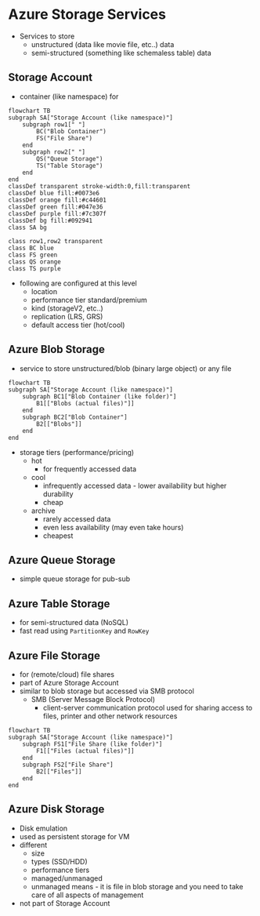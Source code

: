 # Azure Storage Services

* Services to store
  * unstructured (data like movie file, etc..) data
  * semi-structured (something like schemaless table) data

## Storage Account

* container (like namespace) for

```mermaid
flowchart TB
subgraph SA["Storage Account (like namespace)"]
    subgraph row1[" "]
        BC("Blob Container")
        FS("File Share")
    end
    subgraph row2[" "]
        QS("Queue Storage")
        TS("Table Storage")
    end
end
classDef transparent stroke-width:0,fill:transparent
classDef blue fill:#0073e6
classDef orange fill:#c44601
classDef green fill:#047e36
classDef purple fill:#7c307f
classDef bg fill:#092941
class SA bg

class row1,row2 transparent
class BC blue
class FS green
class QS orange
class TS purple
```

* following are configured at this level
  * location
  * performance tier standard/premium
  * kind (storageV2, etc..)
  * replication (LRS, GRS)
  * default access tier (hot/cool)

## Azure Blob Storage

* service to store unstructured/blob (binary large object) or any file

```mermaid
flowchart TB
subgraph SA["Storage Account (like namespace)"]
    subgraph BC1["Blob Container (like folder)"]
        B1[["Blobs (actual files)"]]
    end
    subgraph BC2["Blob Container"]
        B2[["Blobs"]]
    end
end
```

* storage tiers (performance/pricing)
  * hot
    * for frequently accessed data
  * cool
    * infrequently accessed data - lower availability but higher durability
    * cheap
  * archive
    * rarely accessed data
    * even less availability (may even take hours)
    * cheapest

## Azure Queue Storage

* simple queue storage for pub-sub

## Azure Table Storage

* for semi-structured data (NoSQL)
* fast read using `PartitionKey` and `RowKey`

## Azure File Storage

* for (remote/cloud) file shares
* part of Azure Storage Account
* similar to blob storage but accessed via SMB protocol
  * SMB (Server Message Block Protocol)
    * client-server communication protocol used for sharing access to files, printer and other network resources

```mermaid
flowchart TB
subgraph SA["Storage Account (like namespace)"]
    subgraph FS1["File Share (like folder)"]
        F1[["Files (actual files)"]]
    end
    subgraph FS2["File Share"]
        B2[["Files"]]
    end
end
```

## Azure Disk Storage

* Disk emulation
* used as persistent storage for VM
* different
  * size
  * types (SSD/HDD)
  * performance tiers
  * managed/unmanaged
  * unmanaged means - it is file in blob storage and you need to take care of all aspects of management
* not part of Storage Account